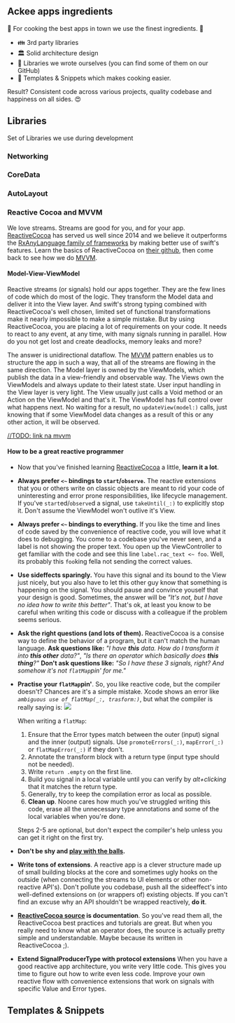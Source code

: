 ## Ackee apps ingredients
🍚 For cooking the best apps in town we use the finest ingredients. 🍳

* 👪  3rd party libraries 
* 🏛   Solid architecture design 
* 🤗  Libraries we wrote ourselves (you can find some of them on our GitHub)
* 💩 Templates & Snippets which makes cooking easier. 

Result? Consistent code across various projects, quality codebase and happiness on all sides. 😍

## Libraries
Set of Libraries we use during development
### Networking
### CoreData
### AutoLayout

### Reactive Cocoa and MVVM

We love streams. Streams are good for you, and for your app.
[ReactiveCocoa](https://github.com/ReactiveCocoa/ReactiveCocoa) has served us well since 2014 and we believe
it outperforms the [RxAnyLanguage family of frameworks](https://github.com/ReactiveX)
by making better use of swift's features. 
Learn the basics of ReactiveCocoa on [their github](https://github.com/ReactiveCocoa/ReactiveCocoa),
then come back to see how we do [MVVM](https://en.wikipedia.org/wiki/Model–view–viewmodel).

#### Model-View-ViewModel

Reactive streams (or signals) hold our apps together.
They are the few lines of code which do most of the logic.
They transform the Model data and deliver it into the View layer.
And swift's strong typing combined with ReactiveCocoa's well chosen,
limited set of functional transformations make it nearly impossible to make a simple mistake.
But by using ReactiveCocoa, you are placing a lot of requirements on your code.
It needs to react to any event, at any time, with many signals running in parallel.
How do you not get lost and create deadlocks, memory leaks and more?

The answer is unidirectional dataflow.
The [MVVM](https://en.wikipedia.org/wiki/Model–view–viewmodel) pattern enables
us to structure the app in such a way, that all of the streams are flowing in the same direction.
The Model layer is owned by the ViewModels, which publish the data in a view-friendly and observable way.
The Views own the ViewModels and always update to their latest state.
User input handling in the View layer is very light.
The View usually just calls a Void method or an Action on the ViewModel and that's it.
The ViewModel has full control over what happens next.
No waiting for a result, no `updateView(model:)` calls,
just knowing that if some ViewModel data changes as a result of this or any other action, it will be observed. 

[//TODO: link na mvvm](http://google.com)

#### How to be a great reactive programmer

- Now that you've finished learning [ReactiveCocoa](https://github.com/ReactiveCocoa/ReactiveCocoa)
a little, **learn it a lot**.

- **Always prefer `<~` bindings to `start`/`observe`.**
The reactive extensions that you or others write on classic objects
are meant to rid your code of uninteresting and error prone responsibilities, like lifecycle management.
If you've `start`ed/`observe`d a signal, use `takeUntil(_:)` to explicitly stop it. Don't assume the ViewModel won't outlive it's View.
- **Always prefer `<~` bindings to everything.**
If you like the time and lines of code saved by the convenience of reactive code,
you will love what it does to debugging.
You come to a codebase you've never seen, and a label is not showing the proper text.
You open up the ViewController to get familiar with the code and see this line `label.rac_text <~ foo`.
Well, its probably this `foo`king fella not sending the correct values.

- **Use sideffects sparingly.** You have this signal and its bound to the View just nicely,
but you also have to let this other guy know that something is happening on the signal. 
You should pause and convince youself that your design is good.
Sometimes, the answer will be *"It's not, but I have no idea how to write this better"*.
That's ok, at least you know to be careful when writing this code
or discuss with a colleague if the problem seems serious.

- **Ask the right questions (and lots of them).**
ReactiveCocoa is a consise way to define the behavior of a program, but it can't match the human language.
**Ask questions like:** *"I have **this** data. How do I transform it into **this other** data?"*,
*"Is there an operator which basically does **this thing**?"*
**Don't ask questions like:** *"So I have these 3 signals, right? And somehow it's not `flatMap`pin' for me."*    

- **Practise your `flatMap`pin'**.
So, you like reactive code, but the compiler doesn't? Chances are it's a simple mistake.
Xcode shows an error like *`ambiguous use of flatMap(_:, trasform:)`*,
but what the compiler is really saying is:
![](http://img.pandawhale.com/post-21975-Jerry-Maguire-help-me-help-you-tj9G.gif)

    When writing a `flatMap`:
    1. Ensure that the Error types match between the outer (input) signal and the inner (output) signals. Use `promoteErrors(_:)`, `mapError(_:)` or `flatMapError(_:)` if they don't. 
    2. Annotate the transform block with a return type (input type should not be needed).
    3. Write `return .empty` on the first line.
    4. Build you signal in a local variable until you can verify by *alt+clicking* that it matches the return type.
    5. Generally, try to keep the compilation error as local as possible.
    6. **Clean up**. Noone cares how much you've struggled writing this code,
    erase all the unnecessary type annotations and some of the local variables when you're done.

    Steps 2-5 are optional, but don't expect the compiler's help unless you can get it right on the first try.

- **Don't be shy and [play with the balls](http://neilpa.me/rac-marbles/).**

- **Write tons of extensions**.
A reactive app is a clever structure made up of small building blocks at the core
and sometimes ugly hooks on the outside (when connecting the streams to UI elements or other non-reactive API's).
Don't pollute you codebase, push all the sideeffect's into well-defined extensions on (or wrappers of) existing objects. 
If you can't find an excuse why an API shouldn't be wrapped reactively, **do it**.       

- **[ReactiveCocoa source](https://github.com/ReactiveCocoa/ReactiveCocoa/tree/master/ReactiveCocoa/Swift) is documentation**.
So you've read them all, the ReactiveCocoa best practices and tutorials are great.
But when you really need to know what an operator does, the source is actually pretty simple and understandable.
Maybe because its written in ReactiveCocoa ;).
- **Extend SignalProducerType with protocol extensions**
When you have a good reactive app architecture, you write very little code.
This gives you time to figure out how to write even less code.
Improve your own reactive flow with convenience extensions that work on signals with specific Value and Error types.    
## Templates & Snippets

